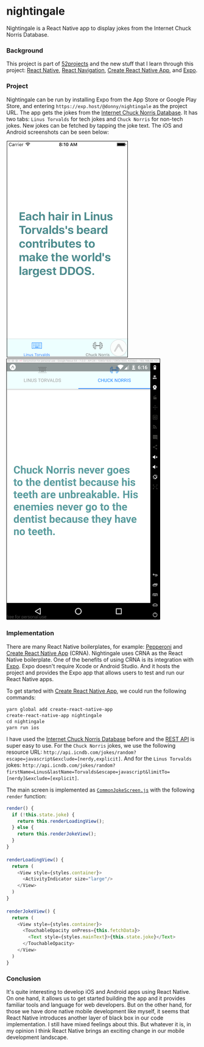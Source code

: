 # nightingale

Nightingale is a React Native app to display jokes from the Internet Chuck Norris Database.

### Background

This project is part of [52projects](https://donny.github.io/52projects/) and the new stuff that I learn through this project: [React Native](https://facebook.github.io/react-native/), [React Navigation](https://reactnavigation.org), [Create React Native App](https://github.com/react-community/create-react-native-app), and [Expo](https://expo.io).

### Project

Nightingale can be run by installing Expo from the App Store or Google Play Store, and entering `https://exp.host/@donny/nightingale` as the project URL. The app gets the jokes from the [Internet Chuck Norris Database](http://www.icndb.com). It has two tabs: `Linus Torvalds` for tech jokes and `Chuck Norris` for non-tech jokes. New jokes can be fetched by tapping the joke text. The iOS and Android screenshots can be seen below:

![Screenshot1](https://raw.githubusercontent.com/donny/nightingale/master/screenshot1.png)
![Screenshot1](https://raw.githubusercontent.com/donny/nightingale/master/screenshot2.png)

### Implementation

There are many React Native boilerplates, for example: [Pepperoni](http://getpepperoni.com) and [Create React Native App](https://github.com/react-community/create-react-native-app) (CRNA). Nightingale uses CRNA as the React Native boilerplate. One of the benefits of using CRNA is its integration with [Expo](https://expo.io). Expo doesn't require Xcode or Android Studio. And it hosts the project and provides the Expo app that allows users to test and run our React Native apps.

To get started with [Create React Native App](https://github.com/react-community/create-react-native-app), we could run the following commands:

```shell
yarn global add create-react-native-app
create-react-native-app nightingale
cd nightingale
yarn run ios
```

I have used the [Internet Chuck Norris Database](http://www.icndb.com) before and the [REST API](http://www.icndb.com/api/) is super easy to use. For the `Chuck Norris` jokes, we use the following resource URL: `http://api.icndb.com/jokes/random?escape=javascript&exclude=[nerdy,explicit]`. And for the `Linus Torvalds` jokes: `http://api.icndb.com/jokes/random?firstName=Linus&lastName=Torvalds&escape=javascript&limitTo=[nerdy]&exclude=[explicit]`.

The main screen is implemented as [`CommonJokeScreen.js`](https://github.com/donny/nightingale/blob/master/components/CommonJokeScreen.js) with the following `render` function:

```javascript
render() {
  if (!this.state.joke) {
    return this.renderLoadingView();
  } else {
    return this.renderJokeView();
  }
}

renderLoadingView() {
  return (
    <View style={styles.container}>
      <ActivityIndicator size="large"/>
    </View>
  )
}

renderJokeView() {
  return (
    <View style={styles.container}>
      <TouchableOpacity onPress={this.fetchData}>
        <Text style={styles.mainText}>{this.state.joke}</Text>
      </TouchableOpacity>
    </View>
  )
}
```

### Conclusion

It's quite interesting to develop iOS and Android apps using React Native. On one hand, it allows us to get started building the app and it provides familiar tools and language for web developers. But on the other hand, for those we have done native mobile development like myself, it seems that React Native introduces another layer of black box in our code implementation. I still have mixed feelings about this. But whatever it is, in my opinion I think React Native brings an exciting change in our mobile development landscape.
